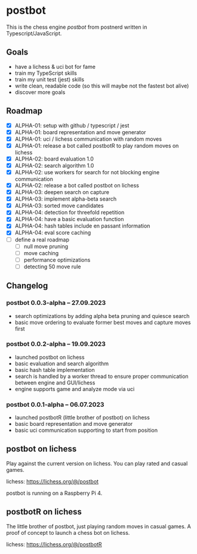 # postbot
This is the chess engine _postbot_ from postnerd written in Typescript/JavaScript.

## Goals
- have a lichess & uci bot for fame
- train my TypeScript skills
- train my unit test (jest) skills
- write clean, readable code (so this will maybe not the fastest bot alive)
- discover more goals

## Roadmap
- [x] ALPHA-01: setup with github / typescript / jest
- [x] ALPHA-01: board representation and move generator
- [x] ALPHA-01: uci / lichess communication with random moves
- [X] ALPHA-01: release a bot called postbotR to play random moves on lichess
- [X] ALPHA-02: board evaluation 1.0
- [X] ALPHA-02: search algorithm 1.0
- [X] ALPHA-02: use workers for search for not blocking engine communication
- [X] ALPHA-02: release a bot called postbot on lichess
- [X] ALPHA-03: deepen search on capture
- [X] ALPHA-03: implement alpha-beta search
- [X] ALPHA-03: sorted move candidates
- [X] ALPHA-04: detection for threefold repetition
- [X] ALPHA-04: have a basic evaluation function
- [X] ALPHA-04: hash tables include en passant information 
- [X] ALPHA-04: eval score caching
- [ ] define a real roadmap
    - [ ] null move pruning
    - [ ] move caching
    - [ ] performance optimizations
    - [ ] detecting 50 move rule

## Changelog
### postbot 0.0.3-alpha – 27.09.2023
- search optimizations by adding alpha beta pruning and quiesce search
- basic move ordering to evaluate former best moves and capture moves first

### postbot 0.0.2-alpha – 19.09.2023
- launched postbot on lichess
- basic evaluation and search algorithm
- basic hash table implementation
- search is handled by a worker thread to ensure proper communication between engine and GUI/lichess 
- engine supports game and analyze mode via uci

### postbot 0.0.1-alpha – 06.07.2023
- launched postbotR (little brother of postbot) on lichess
- basic board representation and move generator
- basic uci communication supporting to start from position

## postbot on lichess
Play against the current version on lichess. You can play rated and casual games.

lichess: https://lichess.org/@/postbot

postbot is running on a Raspberry Pi 4.

## postbotR on lichess
The little brother of postbot, just playing random moves in casual games. A proof of concept to launch a chess bot on lichess.

lichess: https://lichess.org/@/postbotR